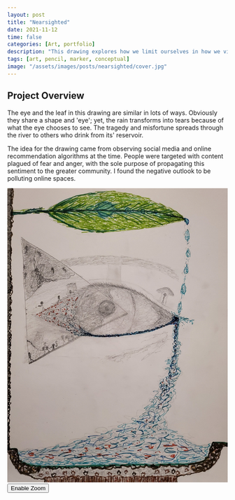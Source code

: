 ```yaml
---
layout: post
title: "Nearsighted"
date: 2021-11-12
time: false
categories: [Art, portfolio]
description: "This drawing explores how we limit ourselves in how we view the world, polluting the environment for others"
tags: [art, pencil, marker, conceptual]
image: "/assets/images/posts/nearsighted/cover.jpg"
---
```


## Project Overview

The eye and the leaf in this drawing are similar in lots of ways. Obviously they share a shape and 'eye'; yet, the rain transforms into tears because of what the eye chooses to see. The tragedy and misfortune spreads through the river to others who drink from its' reservoir. 

The idea for the drawing came from observing social media and online recommendation algorithms at the time. People were targeted with content plagued of fear and anger, with the sole purpose of propagating this sentiment to the greater community. I found the negative outlook to be polluting online spaces. 

<div class="magnify-container">
  <img src="/assets/images/posts/nearsighted/cover.jpg" alt="Nearsighted" class="main-image">
  <div class="magnifying-glass"></div>
  <button class="magnify-toggle">Enable Zoom</button>
</div>
